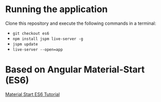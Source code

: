 # Running the application
Clone this repository and execute the following commands in a terminal:

* `git checkout es6`
* `npm install jspm live-server -g`
* `jspm update`
* `live-server --open=app`

# Based on Angular Material-Start (ES6)
[Material Start ES6 Tutorial](https://github.com/angular/material-start/tree/es6-tutorial)